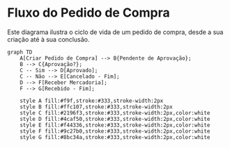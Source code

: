 # Fluxo do Pedido de Compra

Este diagrama ilustra o ciclo de vida de um pedido de compra, desde a sua criação até à sua conclusão.

```mermaid
graph TD
    A[Criar Pedido de Compra] --> B{Pendente de Aprovação};
    B --> C{Aprovação?};
    C -- Sim --> D[Aprovado];
    C -- Não --> E[Cancelado - Fim];
    D --> F[Receber Mercadoria];
    F --> G[Recebido - Fim];

    style A fill:#f9f,stroke:#333,stroke-width:2px
    style B fill:#ffc107,stroke:#333,stroke-width:2px
    style C fill:#2196f3,stroke:#333,stroke-width:2px,color:white
    style D fill:#4caf50,stroke:#333,stroke-width:2px,color:white
    style E fill:#f44336,stroke:#333,stroke-width:2px,color:white
    style F fill:#9c27b0,stroke:#333,stroke-width:2px,color:white
    style G fill:#8bc34a,stroke:#333,stroke-width:2px,color:white
``` 